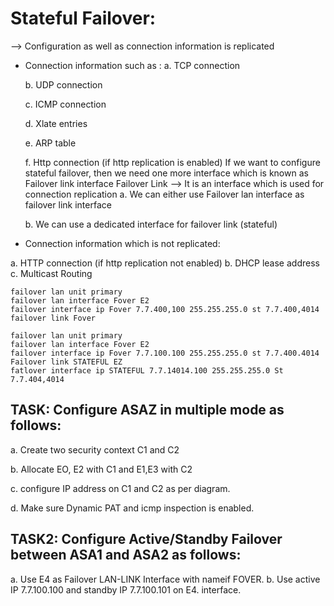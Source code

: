 # Stateful Failover:
--> Configuration as well as connection information is replicated

- Connection information such as :
  a. TCP connection

  b. UDP connection

  c. ICMP connection

  d. Xlate entries

  e. ARP table

  f. Http connection (if http replication is enabled)
  If we want to configure stateful failover, then we need one more interface which is known as Failover link interface
  Failover Link --> It is an interface which is used for connection replication
  a. We can either use Failover lan interface as failover link interface

  b. We can use a dedicated interface for failover link (stateful)

- Connection information which is not replicated:

a. HTTP connection (if http replication not enabled)
b. DHCP lease address
c. Multicast Routing

```
failover lan unit primary
failover lan interface Fover E2
failover interface ip Fover 7.7.400,100 255.255.255.0 st 7.7.400,4014
failover link Fover

failover lan unit primary
failover lan interface Fover E2
failover interface ip Fover 7.7.100.100 255.255.255.0 st 7.7.400.4014
Failover link STATEFUL EZ
fatlover interface ip STATEFUL 7.7.14014.100 255.255.255.0 St 7.7.404,4014

```

## TASK: Configure ASAZ in multiple mode as follows:

a. Create two security context C1 and C2

b. Allocate EO, E2 with C1 and E1,E3 with C2

c. configure IP address on C1 and C2 as per diagram.

d. Make sure Dynamic PAT and icmp inspection is enabled.

## TASK2: Configure Active/Standby Failover between ASA1 and ASA2 as follows:
a. Use E4 as Failover LAN-LINK Interface with nameif FOVER.
b. Use active IP 7.7.100.100 and standby IP 7.7.100.101 on E4. interface.

